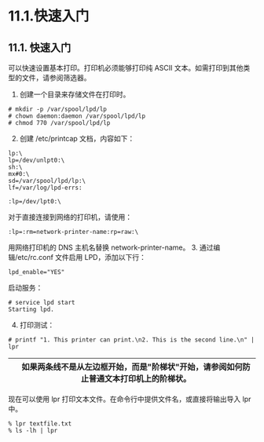# 11.1.快速入门

## 11.1. 快速入门

可以快速设置基本打印。打印机必须能够打印纯 ASCII 文本。如需打印到其他类型的文件，请参阅筛选器。

1. 创建一个目录来存储文件在打印时。

```
# mkdir -p /var/spool/lpd/lp
# chown daemon:daemon /var/spool/lpd/lp
# chmod 770 /var/spool/lpd/lp
```
2. 创建 /etc/printcap 文档，内容如下：

```
lp:\
lp=/dev/unlpt0:\  
sh:\
mx#0:\
sd=/var/spool/lpd/lp:\
lf=/var/log/lpd-errs:
```

```
:lp=/dev/lpt0:\
```

对于直接连接到网络的打印机，请使用：

```
:lp=:rm=network-printer-name:rp=raw:\
```

用网络打印机的 DNS 主机名替换 network-printer-name。
3. 通过编辑/etc/rc.conf 文件启用 LPD，添加以下行：

```
lpd_enable="YES"
```

启动服务：

```
# service lpd start
Starting lpd.
```
4. 打印测试：

```
# printf "1. This printer can print.\n2. This is the second line.\n" | lpr
```

|  | 如果两条线不是从左边框开始，而是"阶梯状"开始，请参阅如何防止普通文本打印机上的阶梯状。|
| -- | ---------------------------------------------------------------------------------------- |

现在可以使用 lpr 打印文本文件。在命令行中提供文件名，或直接将输出导入 lpr 中。


```
% lpr textfile.txt
% ls -lh | lpr
```
